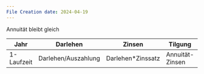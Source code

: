 ```yaml
---
File Creation date: 2024-04-19
---
```

Annuität bleibt gleich

| Jahr       | Darlehen            | Zinsen            | Tilgung         | Annuität      |
| ---------- | ------------------- | ----------------- | --------------- | ------------- |
| 1-Laufzeit | Darlehen/Auszahlung | Darlehen*Zinssatz | Annuität-Zinsen | Bleibt Gleich |
